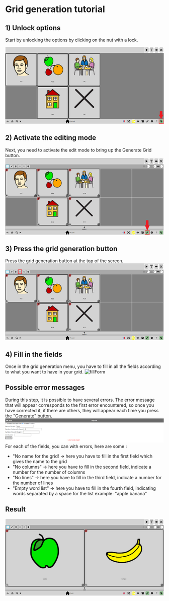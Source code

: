 # Grid generation tutorial

## 1) Unlock options

Start by unlocking the options by clicking on the nut with a lock.

![unlockSettings](src/assets/tuto/unlockSettings.png)

## 2) Activate the editing mode

Next, you need to activate the edit mode to bring up the Generate Grid button.
![modeEdition](src/assets/tuto/modeEdition.png)

## 3) Press the grid generation button

Press the grid generation button at the top of the screen.
![selectGridGeneration](src/assets/tuto/buttonGenerateGrid.png)

## 4) Fill in the fields

Once in the grid generation menu, you have to fill in all the fields according to what you want to have in your grid.
![fillForm](src/assets/tuto/fillChampsEN.png)

## Possible error messages
During this step, it is possible to have several errors. The error message that will appear corresponds to the first error encountered, so once you have corrected it, if there are others, they will appear each time you press the "Generate" button.
![erreurFR](src/assets/tuto/erreurEN.png)
For each of the fields, you can with errors, here are some :
- "No name for the grid! -> here you have to fill in the first field which gives the name to the grid
- "No columns" -> here you have to fill in the second field, indicate a number for the number of columns
- "No lines" -> here you have to fill in the third field, indicate a number for the number of lines
- "Empty word list" -> here you have to fill in the fourth field, indicating words separated by a space for the list example: "apple banana"

## Result

![result](src/assets/tuto/resultEN.png)
